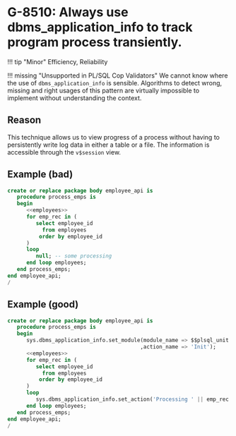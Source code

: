 # G-8510: Always use dbms_application_info to track program process transiently.

!!! tip "Minor"
    Efficiency, Reliability

!!! missing "Unsupported in PL/SQL Cop Validators"
    We cannot know where the use of `dbms_application_info` is sensible. Algorithms to detect wrong, missing and right usages of this pattern are virtually impossible to implement without understanding the context.

## Reason

This technique allows us to view progress of a process without having to persistently write log data in either a table or a file. The information is accessible through the `v$session` view.

## Example (bad)

``` sql
create or replace package body employee_api is
   procedure process_emps is
   begin
      <<employees>>
      for emp_rec in (
         select employee_id
           from employees
          order by employee_id
      )
      loop
         null; -- some processing
      end loop employees;
   end process_emps;
end employee_api;
/
```

## Example (good)

``` sql
create or replace package body employee_api is
   procedure process_emps is
   begin
      sys.dbms_application_info.set_module(module_name => $$plsql_unit
                                          ,action_name => 'Init');
      <<employees>>
      for emp_rec in (
         select employee_id
           from employees
          order by employee_id
      )
      loop
         sys.dbms_application_info.set_action('Processing ' || emp_rec.employee_id);
      end loop employees;
   end process_emps;
end employee_api;
/
```